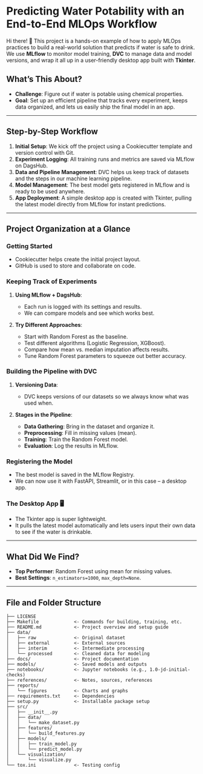 
# Predicting Water Potability with an End-to-End MLOps Workflow

Hi there! 👋 This project is a hands-on example of how to apply MLOps practices to build a real-world solution that predicts if water is safe to drink. We use **MLflow** to monitor model training, **DVC** to manage data and model versions, and wrap it all up in a user-friendly desktop app built with **Tkinter**.

## What’s This About?

- **Challenge**: Figure out if water is potable using chemical properties.
- **Goal**: Set up an efficient pipeline that tracks every experiment, keeps data organized, and lets us easily ship the final model in an app.

---

## Step-by-Step Workflow

1. **Initial Setup**: We kick off the project using a Cookiecutter template and version control with Git.
2. **Experiment Logging**: All training runs and metrics are saved via MLflow on DagsHub.
3. **Data and Pipeline Management**: DVC helps us keep track of datasets and the steps in our machine learning pipeline.
4. **Model Management**: The best model gets registered in MLflow and is ready to be used anywhere.
5. **App Deployment**: A simple desktop app is created with Tkinter, pulling the latest model directly from MLflow for instant predictions.

---

## Project Organization at a Glance

### Getting Started
- Cookiecutter helps create the initial project layout.
- GitHub is used to store and collaborate on code.

### Keeping Track of Experiments
1. **Using MLflow + DagsHub**:
   - Each run is logged with its settings and results.
   - We can compare models and see which works best.

2. **Try Different Approaches**:
   - Start with Random Forest as the baseline.
   - Test different algorithms (Logistic Regression, XGBoost).
   - Compare how mean vs. median imputation affects results.
   - Tune Random Forest parameters to squeeze out better accuracy.

### Building the Pipeline with DVC
1. **Versioning Data**:
   - DVC keeps versions of our datasets so we always know what was used when.

2. **Stages in the Pipeline**:
   - **Data Gathering**: Bring in the dataset and organize it.
   - **Preprocessing**: Fill in missing values (mean).
   - **Training**: Train the Random Forest model.
   - **Evaluation**: Log the results in MLflow.

### Registering the Model
- The best model is saved in the MLflow Registry.
- We can now use it with FastAPI, Streamlit, or in this case – a desktop app.

### The Desktop App 🖥️
- The Tkinter app is super lightweight.
- It pulls the latest model automatically and lets users input their own data to see if the water is drinkable.

---

## What Did We Find?

- **Top Performer**: Random Forest using mean for missing values.
- **Best Settings**: `n_estimators=1000`, `max_depth=None`.

---

## File and Folder Structure

```
├── LICENSE
├── Makefile             <- Commands for building, training, etc.
├── README.md            <- Project overview and setup guide
├── data/
│   ├── raw              <- Original dataset
│   ├── external         <- External sources
│   ├── interim          <- Intermediate processing
│   └── processed        <- Cleaned data for modeling
├── docs/                <- Project documentation
├── models/              <- Saved models and outputs
├── notebooks/           <- Jupyter notebooks (e.g., 1.0-jd-initial-checks)
├── references/          <- Notes, sources, references
├── reports/
│   └── figures          <- Charts and graphs
├── requirements.txt     <- Dependencies
├── setup.py             <- Installable package setup
├── src/
│   ├── __init__.py
│   ├── data/
│   │   └── make_dataset.py
│   ├── features/
│   │   └── build_features.py
│   ├── models/
│   │   ├── train_model.py
│   │   └── predict_model.py
│   └── visualization/
│       └── visualize.py
└── tox.ini              <- Testing config
```
